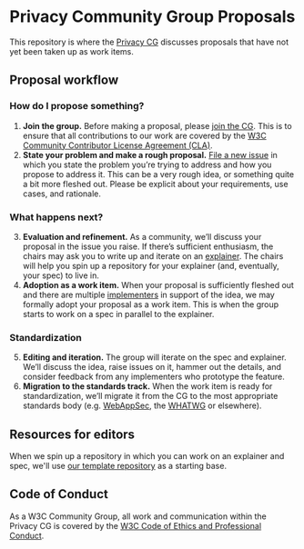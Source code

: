 # Privacy Community Group Proposals

This repository is where the [Privacy CG](https://privacycg.github.io/)
discusses proposals that have not yet been taken up as work items.

## Proposal workflow

### How do I propose something?

1. **Join the group.** Before making a proposal, please [join the CG](https://www.w3.org/community/privacycg/join). This is to ensure that all contributions to our work are covered by the [W3C Community Contributor License Agreement (CLA)](https://www.w3.org/community/about/agreements/cla/).
2. **State your problem and make a rough proposal.** [File a new issue](https://github.com/privacycg/proposals/issues/new) in which you state the problem you’re trying to address and how you propose to address it. This can be a very rough idea, or something quite a bit more fleshed out. Please be explicit about your requirements, use cases, and rationale.

### What happens next?

3. **Evaluation and refinement.** As a community, we’ll discuss your proposal in the issue you raise. If there’s sufficient enthusiasm, the chairs may ask you to write up and iterate on an [explainer](https://github.com/w3ctag/w3ctag.github.io/blob/master/explainers.md). The chairs will help you spin up a repository for your explainer (and, eventually, your spec) to live in.
4. **Adoption as a work item.** When your proposal is sufficiently fleshed out and there are multiple [implementers](https://privacycg.github.io/charter.html#implementer) in support of the idea, we may formally adopt your proposal as a work item. This is when the group starts to work on a spec in parallel to the explainer.

### Standardization

5. **Editing and iteration.** The group will iterate on the spec and explainer. We’ll discuss the idea, raise issues on it, hammer out the details, and consider feedback from any implementers who prototype the feature.
6. **Migration to the standards track.** When the work item is ready for standardization, we’ll migrate it from the CG to the most appropriate standards body (e.g. [WebAppSec](https://www.w3.org/2011/webappsec/), the [WHATWG](https://whatwg.org/) or elsewhere).

## Resources for editors

When we spin up a repository in which you can work on an explainer and
spec, we'll use
[our template repository](https://github.com/privacycg/template) as a
starting base.

## Code of Conduct

As a W3C Community Group, all work and communication within the Privacy
CG is covered by the
[W3C Code of Ethics and Professional Conduct](https://www.w3.org/Consortium/cepc/).
